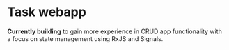 # Task webapp

**Currently building** to gain more experience in CRUD app functionality with a focus on state management using RxJS and Signals.
